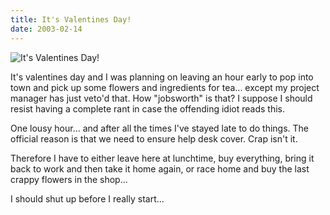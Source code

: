 ```yaml
---
title: It's Valentines Day!
date: 2003-02-14
---
```


![It's Valentines Day!](https://source.unsplash.com/4v9Kk01mEbY/1600x900)

It's valentines day and I was planning on leaving an hour early to pop into town and pick up some flowers and ingredients for tea... except my project manager has just veto'd that. How "jobsworth" is that? I suppose I should resist having a complete rant in case the offending idiot reads this.

One lousy hour... and after all the times I've stayed late to do things. The official reason is that we need to ensure help desk cover. Crap isn't it.

Therefore I have to either leave here at lunchtime, buy everything, bring it back to work and then take it home again, or race home and buy the last crappy flowers in the shop...

I should shut up before I really start...